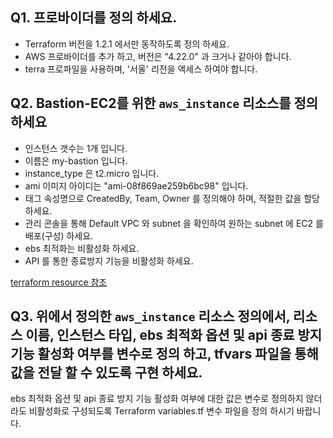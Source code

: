 ## Q1. 프로바이더를 정의 하세요.
- Terraform 버전을 1.2.1 에서만 동작하도록 정의 하세요.
- AWS 프로바이더를 추가 하고, 버전은 "4.22.0" 과 크거나 같아야 합니다. 
- terra 프로파일을 사용하며, '서울' 리전을 액세스 하여야 합니다.



## Q2. Bastion-EC2를 위한 `aws_instance` 리소스를 정의 하세요  
- 인스턴스 갯수는 1개 입니다. 
- 이름은 my-bastion 입니다.
- instance_type 은 t2.micro 입니다.
- ami 이미지 아이디는 "ami-08f869ae259b6bc98" 입니다.
- 태그 속성명으로 CreatedBy, Team, Owner 를 정의해야 하며, 적절한 값을 할당 하세요.
- 관리 콘솔을 통해 Default VPC 와 subnet 을 확인하여 원하는 subnet 에 EC2 를 배포(구성) 하세요.
- ebs 최적화는 비활성화 하세요.
- API 를 통한 종료방지 기능을 비활성화 하세요.

[terraform resource 참조](https://registry.terraform.io/providers/hashicorp/aws/latest/docs/resources/instance)  

## Q3. 위에서 정의한 `aws_instance` 리소스 정의에서, 리소스 이름, 인스턴스 타입, ebs 최적화 옵션 및 api 종료 방지 기능 활성화 여부를 변수로 정의 하고, tfvars 파일을 통해 값을 전달 할 수 있도록 구현 하세요.  
ebs 최적화 옵션 및 api 종료 방지 기능 활성화 여부에 대한 값은 변수로 정의하지 않더라도 비활성화로 구성되도록 Terraform variables.tf 변수 파일을 정의 하시기 바랍니다.
